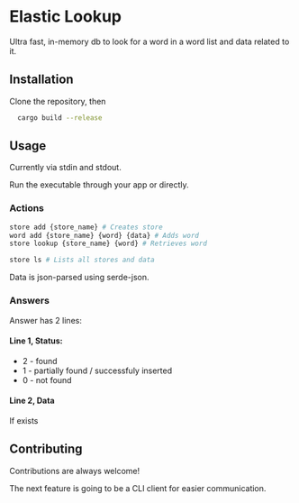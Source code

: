 
# Elastic Lookup

Ultra fast, in-memory db to look for a word in a word list and data related to it.


## Installation

Clone the repository, then

```bash
  cargo build --release
```
    
## Usage
Currently via stdin and stdout.

Run the executable through your app or directly.

### Actions
```bash
store add {store_name} # Creates store
word add {store_name} {word} {data} # Adds word
store lookup {store_name} {word} # Retrieves word

store ls # Lists all stores and data
```

Data is json-parsed using serde-json.

### Answers
Answer has 2 lines:

#### Line 1, Status:
* 2 - found
* 1 - partially found / successfuly inserted
* 0 - not found

#### Line 2, Data
If exists
## Contributing

Contributions are always welcome!

The next feature is going to be a CLI client for easier communication.
